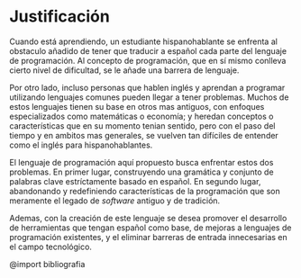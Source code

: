 # Justificación
Cuando está aprendiendo, un estudiante hispanohablante se enfrenta al obstaculo añadido de tener que traducir a español cada parte del lenguaje de programación. Al concepto de programación, que en sí mismo conlleva cierto nivel de dificultad, se le añade una barrera de lenguaje.

Por otro lado, incluso personas que hablen inglés y aprendan a programar utilizando lenguajes comunes pueden llegar a tener problemas. Muchos de estos lenguajes tienen su base en otros mas antiguos, con enfoques especializados como matemáticas o economía; y heredan conceptos o características que en su momento tenian sentido, pero con el paso del tiempo y en ambitos mas generales, se vuelven tan difíciles de entender como el inglés para hispanohablantes.

El lenguaje de programación aquí propuesto busca enfrentar estos dos problemas. En primer lugar, construyendo una gramática y conjunto de palabras clave estríctamente basado en español. En segundo lugar, abandonando y redefiniendo características de la programación que son meramente el legado de *software* antiguo y de tradición.

Ademas, con la creación de este lenguaje se desea promover el desarrollo de herramientas que tengan español como base, de mejoras a lenguajes de programación existentes, y el eliminar barreras de entrada innecesarias en el campo tecnológico.

@import bibliografia